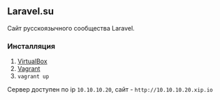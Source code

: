 ## Laravel.su

Сайт русскоязычного сообщества Laravel.

### Инсталляция

1. [VirtualBox](https://www.virtualbox.org/wiki/Downloads)
2. [Vagrant](http://downloads.vagrantup.com/)
3. `vagrant up`

Сервер доступен по ip `10.10.10.20`, сайт - `http://10.10.10.20.xip.io`